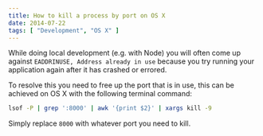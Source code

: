 ```yaml
---
title: How to kill a process by port on OS X
date: 2014-07-22
tags: [ "Development", "OS X" ]
---
```


While doing local development (e.g. with Node) you will often come up against `EADDRINUSE, Address already in use` because you try running your application again after it has crashed or errored.

To resolve this you need to free up the port that is in use, this can be achieved on OS X with the following terminal command:

```sh
lsof -P | grep ':8000' | awk '{print $2}' | xargs kill -9
```

Simply replace `8000` with whatever port you need to kill.
